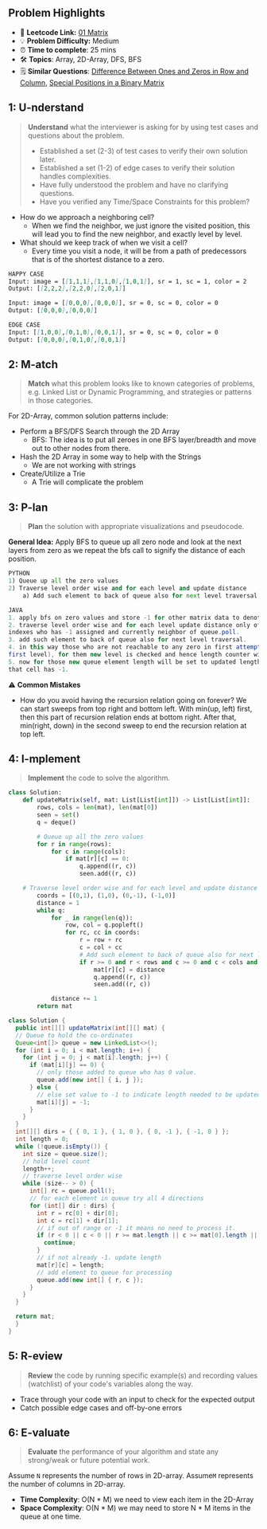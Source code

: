 ## Problem Highlights

* 🔗 **Leetcode Link:** [01 Matrix](https://leetcode.com/problems/01-matrix/)
* 💡 **Problem Difficulty:** Medium
* ⏰ **Time to complete**: 25 mins
* 🛠️ **Topics**: Array, 2D-Array, DFS, BFS
* 🗒️ **Similar Questions**: [Difference Between Ones and Zeros in Row and Column](https://leetcode.com/problems/difference-between-ones-and-zeros-in-row-and-column/), [Special Positions in a Binary Matrix](https://leetcode.com/problems/special-positions-in-a-binary-matrix/)
    
## 1: U-nderstand
 
> **Understand** what the interviewer is asking for by using test cases and questions about the problem.
> 
> - Established a set (2-3) of test cases to verify their own solution later.
> - Established a set (1-2) of edge cases to verify their solution handles complexities.
> - Have fully understood the problem and have no clarifying questions.
> - Have you verified any Time/Space Constraints for this problem?

- How do we approach a neighboring cell?
    - When we find the neighbor, we just ignore the visited position, this will lead you to find the new neighbor, and exactly level by level.
- What should we keep track of when we visit a cell?
    - Every time you visit a node, it will be from a path of predecessors that is of the shortest distance to a zero.


```markdown
HAPPY CASE
Input: image = [[1,1,1],[1,1,0],[1,0,1]], sr = 1, sc = 1, color = 2
Output: [[2,2,2],[2,2,0],[2,0,1]]

Input: image = [[0,0,0],[0,0,0]], sr = 0, sc = 0, color = 0
Output: [[0,0,0],[0,0,0]]

EDGE CASE
Input: [[1,0,0],[0,1,0],[0,0,1]], sr = 0, sc = 0, color = 0
Output: [[0,0,0],[0,1,0],[0,0,1]]
```   
    
## 2: M-atch

> **Match** what this problem looks like to known categories of problems, e.g. Linked List or Dynamic Programming, and strategies or patterns in those categories.

For 2D-Array, common solution patterns include:

- Perform a BFS/DFS Search through the 2D Array
    - BFS: The idea is to put all zeroes in one BFS layer/breadth and move out to other nodes from there. 
- Hash the 2D Array in some way to help with the Strings
    - We are not working with strings
- Create/Utilize a Trie
    - A Trie will complicate the problem

## 3: P-lan

> **Plan** the solution with appropriate visualizations and pseudocode.

**General Idea:** Apply BFS to queue up all zero node and look at the next layers from zero as we repeat the bfs call to signify the distance of each position. 

```python
PYTHON
1) Queue up all the zero values 
2) Traverse level order wise and for each level and update distance
    a) Add such element to back of queue also for next level traversal. In this way those who are not reachable to any zero in first attempt (i.e.first level), the new level is checked and hence length counter will increased by 1
```
```java
JAVA
1. apply bfs on zero values and store -1 for other matrix data to denote they are not visited yet.
2. traverse level order wise and for each level update distance only of those
indexes who has -1 assigned and currently neighbor of queue.poll.
3. add such element to back of queue also for next level traversal.
4. in this way those who are not reachable to any zero in first attempt (i.e.
first level), for them new level is checked and hence length counter will increased by 1
5. now for those new queue element length will be set to updated length if
that cell has -1.
```

⚠️ **Common Mistakes**
* How do you avoid having the recursion relation going on forever? We can start sweeps from top right and bottom left. With min(up, left) first, then this part of recursion relation ends at bottom right. After that, min(right, down) in the second sweep to end the recursion relation at top left.

## 4: I-mplement

> **Implement** the code to solve the algorithm.

```python
class Solution:
    def updateMatrix(self, mat: List[List[int]]) -> List[List[int]]:
        rows, cols = len(mat), len(mat[0])
        seen = set()
        q = deque()

        # Queue up all the zero values 
        for r in range(rows):
            for c in range(cols):
                if mat[r][c] == 0:
                    q.append((r, c))
                    seen.add((r, c))

    # Traverse level order wise and for each level and update distance
        coords = [(0,1), (1,0), (0,-1), (-1,0)]
        distance = 1
        while q:
            for _ in range(len(q)):
                row, col = q.popleft()
                for rc, cc in coords:
                    r = row + rc
                    c = col + cc
                    # Add such element to back of queue also for next level traversal. In this way those who are not reachable to any zero in first attempt (i.e.first level), the new level is checked and hence length counter will increased by 1
                    if r >= 0 and r < rows and c >= 0 and c < cols and (r, c) not in seen:
                        mat[r][c] = distance
                        q.append((r, c))
                        seen.add((r, c))

            distance += 1
        return mat
```

```java
class Solution {
  public int[][] updateMatrix(int[][] mat) {
  // Queue to hold the co-ordinates
  Queue<int[]> queue = new LinkedList<>();
  for (int i = 0; i < mat.length; i++) {
    for (int j = 0; j < mat[i].length; j++) {
      if (mat[i][j] == 0) {
        // only those added to queue who has 0 value.
        queue.add(new int[] { i, j });
      } else {
        // else set value to -1 to indicate length needed to be updated here.
        mat[i][j] = -1;
      }
    }
  }
  int[][] dirs = { { 0, 1 }, { 1, 0 }, { 0, -1 }, { -1, 0 } };
  int length = 0;
  while (!queue.isEmpty()) {
    int size = queue.size();
    // hold level count
    length++;
    // traverse level order wise
    while (size-- > 0) {
      int[] rc = queue.poll();
      // for each element in queue try all 4 directions
      for (int[] dir : dirs) {
        int r = rc[0] + dir[0];
        int c = rc[1] + dir[1];
        // if out of range or -1 it means no need to process it.
        if (r < 0 || c < 0 || r >= mat.length || c >= mat[0].length || mat[r][c] != -1) {
          continue;
        }
        // if not already -1. update length
        mat[r][c] = length;
        // add element to queue for processing
        queue.add(new int[] { r, c });
      }
    }
  }

  return mat;
  }
}
```
    
## 5: R-eview

> **Review** the code by running specific example(s) and recording values (watchlist) of your code's variables along the way.

- Trace through your code with an input to check for the expected output
- Catch possible edge cases and off-by-one errors

## 6: E-valuate

> **Evaluate** the performance of your algorithm and state any strong/weak or future potential work.

Assume `N` represents the number of rows in 2D-array.
Assume`M` represents the number of columns in 2D-array.


* **Time Complexity**: O(N * M) we need to view each item in the 2D-Array
* **Space Complexity**: O(N * M) we may need to store N * M items in the queue at one time.  